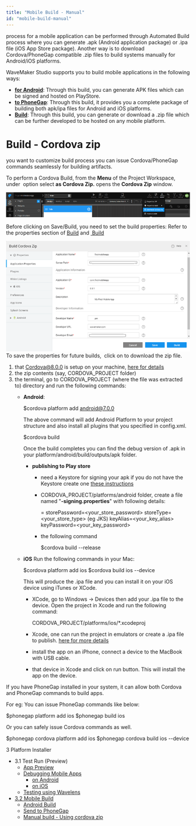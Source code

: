 ```yaml
---
title: "Mobile Build - Manual"
id: "mobile-build-manual"
---
```


process for a mobile application can be performed through Automated Build process where you can generate .apk (Android application package) or .ipa file (iOS App Store package). Another way is to download Cordova/PhoneGap compatible .zip files to build systems manually for Android/iOS platforms.

WaveMaker Studio supports you to build mobile applications in the following ways:

- **[for Android](/learn/hybrid-mobile/mobile-build-android/)**: Through this build, you can generate APK files which can be signed and hosted on PlayStore.
- **[to PhoneGap](/learn/hybrid-mobile/mobile-build-phonegap/)**: Through this build, it provides you a complete package of building both apk/ipa files for Android and iOS platforms.
- **[Build](#manual)**: Through this build, you can generate or download a .zip file which can be further developed to be hosted on any mobile platform.

# Build - Cordova zip

you want to customize build process you can issue Cordova/PhoneGap commands seamlessly for building artifacts.

To perform a Cordova Build, from the **Menu** of the Project Workspace, under  option select **as Cordova Zip.** opens the **Cordova Zip** window.

[![](../assets/Cordova_Zip.png)](../assets/Cordova_Zip.png)

Before clicking on Save/Build, you need to set the build properties: Refer to the properties section of [Build](#android) and [ Build](/learn/docs/mobile-build/#iOS_Build)

[![](../assets/Build_Cordova_Zip.png)](../assets/Build_Cordova_Zip.png) To save the properties for future builds,  click  on  to download the zip file.

1. that Cordova@8.0.0 is setup on your machine, [here for details](https://cordova.apache.org/)
2. the zip contents (say, CORDOVA\_PROJECT folder)
3. the terminal, go to CORDOVA\_PROJECT (where the file was extracted to) directory and run the following commands:
    - **Android**:
        
        $cordova platform add android@7.0.0
        
        The above command will add Android Platform to your project structure and also install all plugins that you specified in config.xml.
        
        $cordova build
        
        Once the build completes you can find the debug version of .apk in your platform/android/build/outputs/apk folder.
        - **publishing to Play store**
            - need a Keystore for signing your apk if you do not have the Keystore create one [these instructions](http://docs.phonegap.com/phonegap-build/signing/android/#generating-a-private-key)
            - CORDOVA\_PROJECT/platforms/android folder, create a file named "**\-signing.properties**" with following details:
                
                \=<path to keystore file>
                storePassword=<your\_store\_password>
                storeType=<your\_store\_type> (eg JKS)
                keyAlias=<your\_key\_alias>
                keyPassword=<your\_key\_password>
                
            - the following command
                
                $cordova build --release
                
    - **iOS** Run the following commands in your Mac:
        
        $cordova platform add ios
        $cordova build ios --device
        
        This will produce the .ipa file and you can install it on your iOS device using iTunes or XCode.
        - XCode, go to Windows → Devices then add your .ipa file to the device. Open the project in Xcode and run the following command:
            
             CORDOVA\_PROJECT/platforms/ios/\*.xcodeproj
            
        - Xcode, one can run the project in emulators or create a .ipa file to publish. [here for more details](https://developer.apple.com/library/content/documentation/IDEs/Conceptual/AppDistributionGuide/LaunchingYourApponDevices/LaunchingYourApponDevices.html)
        - install the app on an iPhone, connect a device to the MacBook with USB cable.
        - that device in Xcode and click on run button. This will install the app on the device.

If you have PhoneGap installed in your system, it can allow both Cordova and PhoneGap commands to build apps.

For eg: You can issue PhoneGap commands like below:

$phonegap platform add ios
$phonegap build ios

Or you can safely issue Cordova commands as well.

$phonegap cordova platform add ios
$phonegap cordova build ios --device

3 Platform Installer

- 3.1 Test Run (Preview)
    - [App Preview](/learn/hybrid-mobile/test-run/#preview)
    - [Debugging Mobile Apps](/learn/hybrid-mobile/debugging-mobile-apps/)
        - [on Android](/learn/hybrid-mobile/debugging-mobile-apps/#android)
        - [on iOS](/learn/hybrid-mobile/debugging-mobile-apps/#ios)
    - [Testing using Wavelens](/learn/hybrid-mobile/testing-hybrid-mobile-apps-using-wavelens/)
- [3.2 Mobile Build](#)
    - [Android Build](/learn/hybrid-mobile/mobile-build/#android)
    - [Send to PhoneGap](/learn/hybrid-mobile/mobile-build-phonegap/#phonegap)
    - [Manual build - Using cordova zip](#)
